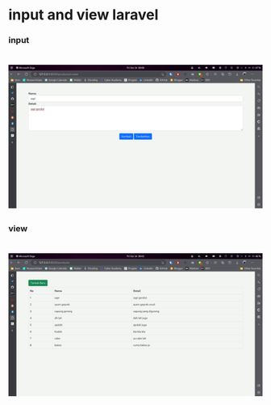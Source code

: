 # input and view laravel
### input
# ![input](https://github.com/spotikum/input-view-laravel/blob/master/public/images/1.png?raw=true)
### view
# ![view](https://github.com/spotikum/input-view-laravel/blob/master/public/images/2.png?raw=true)
